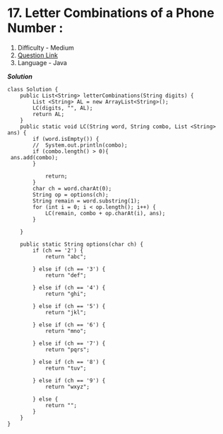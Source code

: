 # 17. Letter Combinations of a Phone Number :
  1. Difficulty - Medium
  2. [Question Link](https://leetcode.com/problems/two-sum/](https://leetcode.com/problems/letter-combinations-of-a-phone-number/))
  3. Language - Java

***Solution***
```
class Solution {
    public List<String> letterCombinations(String digits) {
        List <String> AL = new ArrayList<String>(); 
        LC(digits, "", AL);
        return AL; 
    }
    public static void LC(String word, String combo, List <String> ans) {
		if (word.isEmpty()) {
		//	System.out.println(combo);
        if (combo.length() > 0){
 ans.add(combo); 
        }
       
			return;
		}
		char ch = word.charAt(0); 
		String op = options(ch); 
		String remain = word.substring(1); 
		for (int i = 0; i < op.length(); i++) {
			LC(remain, combo + op.charAt(i), ans); 
		}
		
	}

	public static String options(char ch) {
		if (ch == '2') {
			return "abc";

		} else if (ch == '3') {
			return "def";

		} else if (ch == '4') {
			return "ghi";

		} else if (ch == '5') {
			return "jkl";

		} else if (ch == '6') {
			return "mno";

		} else if (ch == '7') {
			return "pqrs";

		} else if (ch == '8') {
			return "tuv";

		} else if (ch == '9') {
			return "wxyz";

		} else {
			return ""; 
		}
    }
}
```
